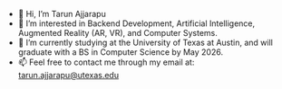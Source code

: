 - 👋 Hi, I’m Tarun Ajjarapu
- 👀 I’m interested in Backend Development, Artificial Intelligence, Augmented Reality (AR, VR), and Computer Systems.
- 🌱 I’m currently studying at the University of Texas at Austin, and will graduate with a BS in Computer Science by May 2026.
- 📫 Feel free to contact me through my email at: tarun.ajjarapu@utexas.edu

<!--
**tarunajjarapu/tarunajjarapu** is a ✨ _special_ ✨ repository because its `README.md` (this file) appears on your GitHub profile.

Here are some ideas to get you started:

- 🔭 I’m currently working on ...
- 🌱 I’m currently learning ...
- 👯 I’m looking to collaborate on ...
- 🤔 I’m looking for help with ...
- 💬 Ask me about ...
- 📫 How to reach me: ...
- 😄 Pronouns: ...
- ⚡ Fun fact: ...
-->
